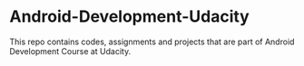 # Android-Development-Udacity
This repo contains codes, assignments and projects that are part of Android Development Course at Udacity.
